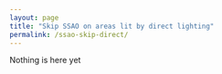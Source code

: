 ```yaml
---
layout: page
title: "Skip SSAO on areas lit by direct lighting"
permalink: /ssao-skip-direct/
---
```


Nothing is here yet